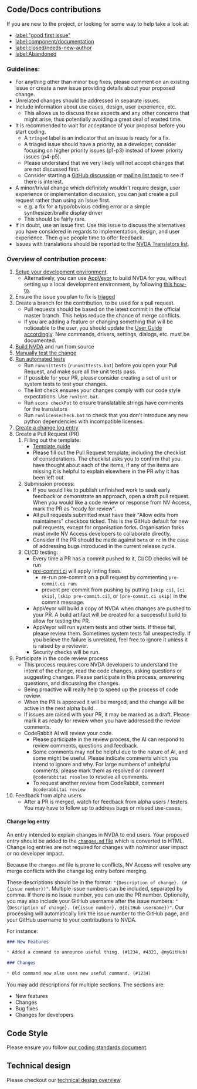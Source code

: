 ## Code/Docs contributions

If you are new to the project, or looking for some way to help take a look at:
- [label:"good first issue"](https://github.com/nvaccess/nvda/issues?q=label%3A%22good+first+issue%22)
- [label:component/documentation](https://github.com/nvaccess/nvda/issues?q=label%3Acomponent%2Fdocumentation)
- [label:closed/needs-new-author](https://github.com/nvaccess/nvda/issues?q=label%3Aclosed%2Fneeds-new-author)
- [label:Abandoned](https://github.com/nvaccess/nvda/issues?q=label%3AAbandoned)

### Guidelines:
- For anything other than minor bug fixes, please comment on an existing issue or create a new issue providing details about your proposed change.
- Unrelated changes should be addressed in separate issues.
- Include information about use cases, design, user experience, etc.
  - This allows us to discuss these aspects and any other concerns that might arise, thus potentially avoiding a great deal of wasted time.
- It is recommended to wait for acceptance of your proposal before you start coding.
  - A `triaged` label is an indicator that an issue is ready for a fix.
  - A triaged issue should have a priority, as a developer, consider focusing on higher priority issues (p1-p3) instead of lower priority issues (p4-p5).
  - Please understand that we very likely will not accept changes that are not discussed first.
  - Consider starting a [GitHub discussion](https://github.com/nvaccess/nvda/discussions) or [mailing list topic](https://groups.io/g/nvda-devel/topics) to see if there is interest.
- A minor/trivial change which definitely wouldn't require design, user experience or implementation discussion, you can just create a pull request rather than using an issue first.
  - e.g. a fix for a typo/obvious coding error or a simple synthesizer/braille display driver
  - This should be fairly rare.
- If in doubt, use an issue first. Use this issue to discuss the alternatives you have considered in regards to implementation, design, and user experience. Then give people time to offer feedback.
- Issues with translations should be reported to the [NVDA Translators list](https://groups.io/g/nvda-translations).


### Overview of contribution process:
1. [Setup your development environment](./createDevEnvironment.md).
    - Alternatively, you can use [AppVeyor](https://appveyor.com/) to build NVDA for you, without setting up a local development environment, by following [this how-to](./buildingNVDAOnAppVeyor.md).
1. Ensure the issue you plan to fix is [triaged](../issues/triage.md)
1. Create a branch for the contribution, to be used for a pull request.
	- Pull requests should be based on the latest commit in the official master branch.
	This helps reduce the chance of merge conflicts.
	- If you are adding a feature or changing something that will be noticeable to the user, you should update the [User Guide accordingly](./userGuideStandards.md).
	New commands, drivers, settings, dialogs, etc. must be documented.
1. [Build NVDA](./buildingNVDA.md) and run from source
1. [Manually test the change](../testing/readme.md)
1. [Run automated tests](../testing/automated.md)
	- Run `rununittests` (`rununittests.bat`) before you open your Pull Request, and make sure all the unit tests pass.
	- If possible for your PR, please consider creating a set of unit or system tests to test your changes.
	- The lint check ensures your changes comply with our code style expectations.
	Use `runlint.bat`.
	- Run `scons checkPot` to ensure translatable strings have comments for the translators
	- Run `runlicensecheck.bat` to check that you don't introduce any new python dependencies with incompatible licenses.
1. [Create a change log entry](#change-log-entry)
1. Create a Pull Request (PR)
	1. Filling out the template:
		- [Template guide](./githubPullRequestTemplateExplanationAndExamples.md)
		- Please fill out the Pull Request template, including the checklist of considerations.
		The checklist asks you to confirm that you have thought about each of the items, if any of the items are missing it is helpful to explain elsewhere in the PR why it has been left out.
	1. Submission process:
		- If you would like to publish unfinished work to seek early feedback or demonstrate an approach, open a draft pull request.
		When you would like a code review or response from NV Access, mark the PR as "ready for review".
		- All pull requests submitted must have their "Allow edits from maintainers" checkbox ticked.
		This is the GitHub default for new pull requests, except for organisation forks.
		Organisation forks must invite NV Access developers to collaborate directly.
		- Consider if the PR should be made against `beta` or `rc` in the case of addressing bugs introduced in the current release cycle.
	1. CI/CD testing:
		- Every time a PR has a commit pushed to it, CI/CD checks will be run
		- [pre-commit.ci](https://pre-commit.ci/) will apply linting fixes.
			- re-run pre-commit on a pull request by commenting `pre-commit.ci run`.
			- prevent pre-commit from pushing by putting `[skip ci]`, `[ci skip]`, `[skip pre-commit.ci]`, or `[pre-commit.ci skip]` in the commit message.
		- AppVeyor will build a copy of NVDA when changes are pushed to your PR.
		A build artifact will be created for a successful build to allow for testing the PR.
		- AppVeyor will run system tests and other tests.
		If these fail, please review them.
		Sometimes system tests fail unexpectedly.
		If you believe the failure is unrelated, feel free to ignore it unless it is raised by a reviewer.
		- Security checks will be run.
1. Participate in the code review process
	- This process requires core NVDA developers to understand the intent of the change, read the code changes, asking questions or suggesting changes.
	Please participate in this process, answering questions, and discussing the changes.
	- Being proactive will really help to speed up the process of code review.
	- When the PR is approved it will be merged, and the change will be active in the next alpha build.
	- If issues are raised with your PR, it may be marked as a draft.
	Please mark it as ready for review when you have addressed the review comments.
	- CodeRabbit AI will review your code.
	  - Please participate in the review process, the AI can respond to review comments, questions and feedback.
	  - Some comments may not be helpful due to the nature of AI, and some might be useful.
	  Please indicate comments which you intend to ignore and why.
	  For large numbers of unhelpful comments, please mark them as resolved or comment `@coderabbitai resolve` to resolve all comments.
	  - To request another review from CodeRabbit, comment `@coderabbitai review`
1. Feedback from alpha users
	- After a PR is merged, watch for feedback from alpha users / testers.
	You may have to follow up to address bugs or missed use-cases.

#### Change log entry
An entry intended to explain changes in NVDA to end users.
Your proposed entry should be added to the [`changes.md` file](../../user_docs/en/changes.md) which is converted to HTML.
Change log entries are not required for changes with no/minor user impact or no developer impact.

Because the `changes.md` file is prone to conflicts, NV Access will resolve any merge conflicts with the change log entry before merging.

These descriptions should be in the format: `"{Description of change}. (#{issue number})"`.
Multiple issue numbers can be included, separated by comma.
If there is no issue number, you can use the PR number.
Optionally, you may also include your GitHub username after the issue numbers: `"{Description of change}. (#{issue number}, @{GitHub username})"`.
Our processing will automatically link the issue number to the GitHub page, and your GitHub username to your contributions to NVDA.

For instance:
```md
### New Features

* Added a command to announce useful thing. (#1234, #4321, @myGitHub)

### Changes

* Old command now also uses new useful command. (#1234)
```

You may add descriptions for multiple sections.
The sections are:

* New features
* Changes
* Bug fixes
* Changes for developers

## Code Style
Please ensure you follow [our coding standards document](./codingStandards.md).

## Technical design
Please checkout our [technical design overview](../design/technicalDesignOverview.md).
